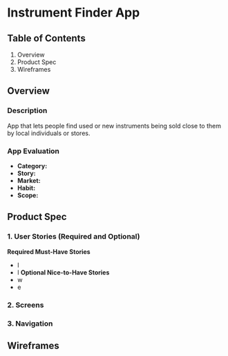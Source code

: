 # **Instrument Finder App**
## **Table of Contents**
1. Overview
2. Product Spec
3. Wireframes
## **Overview**
### **Description**
App that lets people find used or new instruments being sold close to them by local individuals or stores.
### **App Evaluation**
- **Category:**
- **Story:**
- **Market:**
- **Habit:**
- **Scope:**
## **Product Spec**
### 1. User Stories (Required and Optional)
**Required Must-Have Stories**
- l
- l
**Optional Nice-to-Have Stories**
- w
- e
### 2. Screens

### 3. Navigation

## Wireframes
